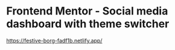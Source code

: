 # Frontend Mentor - Social media dashboard with theme switcher

https://festive-borg-fadf1b.netlify.app/

